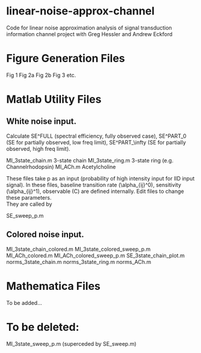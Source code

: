 # linear-noise-approx-channel
Code for linear noise approximation analysis of signal transduction information channel project with Greg Hessler and Andrew Eckford

# Figure Generation Files

Fig 1
Fig 2a
Fig 2b
Fig 3
etc.

# Matlab Utility Files

## White noise input.  

Calculate SE^FULL (spectral efficiency, fully observed case), SE^PART_0
(SE for partially observed, low freq limit), SE^PART_\infty (SE for
partially observed, high freq limit).

MI_3state_chain.m		3-state chain
MI_3state_ring.m		3-state ring (e.g. Channelrhodopsin)
MI_ACh.m			Acetylcholine

These files take p as an input (probability of high intensity input for
IID input signal). In these files, baseline transition rate
(\alpha_{ij}^0), sensitivity (\alpha_{ij}^1), observable (C) are
defined internally.  Edit files to change these parameters.  
They are called by 

SE_sweep_p.m



## Colored noise input.  

MI_3state_chain_colored.m
MI_3state_colored_sweep_p.m
MI_ACh_colored.m
MI_ACh_colored_sweep_p.m
SE_3state_chain_plot.m
norms_3state_chain.m
norms_3state_ring.m
norms_ACh.m



# Mathematica Files

To be added...

# To be deleted:

MI_3state_sweep_p.m (superceded by SE_sweep.m)


